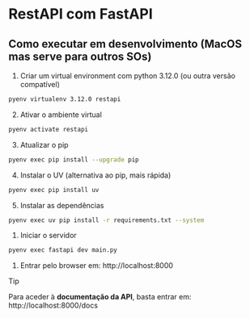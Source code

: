 # RestAPI com FastAPI

## Como executar em desenvolvimento (MacOS mas serve para outros SOs)
1. Criar um virtual environment com python 3.12.0 (ou outra versão compatível)
```bash
pyenv virtualenv 3.12.0 restapi
```
2. Ativar o ambiente virtual
```bash
pyenv activate restapi
```
3. Atualizar o pip
```bash
pyenv exec pip install --upgrade pip
```
4. Instalar o UV (alternativa ao pip, mais rápida)
```bash
pyenv exec pip install uv
```
5. Instalar as dependências
```bash
pyenv exec uv pip install -r requirements.txt --system
```
1. Iniciar o servidor
```bash
pyenv exec fastapi dev main.py
```
1. Entrar pelo browser em: http://localhost:8000

> [!TIP]
Para aceder à **documentação da API**, basta entrar em: http://localhost:8000/docs
